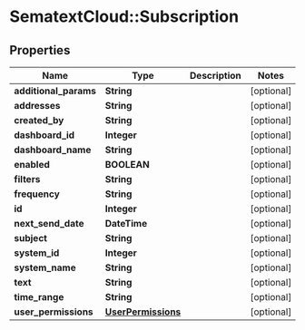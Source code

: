# SematextCloud::Subscription

## Properties

| Name                  | Type                                      | Description | Notes      |
| --------------------- | ----------------------------------------- | ----------- | ---------- |
| **additional_params** | **String**                                |             | [optional] |
| **addresses**         | **String**                                |             | [optional] |
| **created_by**        | **String**                                |             | [optional] |
| **dashboard_id**      | **Integer**                               |             | [optional] |
| **dashboard_name**    | **String**                                |             | [optional] |
| **enabled**           | **BOOLEAN**                               |             | [optional] |
| **filters**           | **String**                                |             | [optional] |
| **frequency**         | **String**                                |             | [optional] |
| **id**                | **Integer**                               |             | [optional] |
| **next_send_date**    | **DateTime**                              |             | [optional] |
| **subject**           | **String**                                |             | [optional] |
| **system_id**         | **Integer**                               |             | [optional] |
| **system_name**       | **String**                                |             | [optional] |
| **text**              | **String**                                |             | [optional] |
| **time_range**        | **String**                                |             | [optional] |
| **user_permissions**  | [**UserPermissions**](UserPermissions.md) |             | [optional] |

